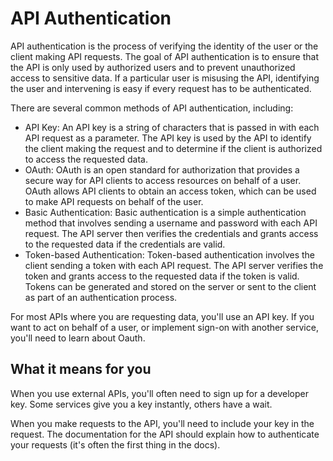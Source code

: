 # API Authentication

API authentication is the process of verifying the identity of the user or the client making API requests. The goal of API authentication is to ensure that the API is only used by authorized users and to prevent unauthorized access to sensitive data. If a particular user is misusing the API, identifying the user and intervening is easy if every request has to be authenticated.

There are several common methods of API authentication, including:

- API Key: An API key is a string of characters that is passed in with each API request as a parameter. The API key is used by the API to identify the client making the request and to determine if the client is authorized to access the requested data.
- OAuth: OAuth is an open standard for authorization that provides a secure way for API clients to access resources on behalf of a user. OAuth allows API clients to obtain an access token, which can be used to make API requests on behalf of the user.
- Basic Authentication: Basic authentication is a simple authentication method that involves sending a username and password with each API request. The API server then verifies the credentials and grants access to the requested data if the credentials are valid.
- Token-based Authentication: Token-based authentication involves the client sending a token with each API request. The API server verifies the token and grants access to the requested data if the token is valid. Tokens can be generated and stored on the server or sent to the client as part of an authentication process.

For most APIs where you are requesting data, you'll use an API key. If you want to act on behalf of a user, or implement sign-on with another service, you'll need to learn about Oauth.

## What it means for you

When you use external APIs, you'll often need to sign up for a developer key. Some services give you a key instantly, others have a wait.

When you make requests to the API, you'll need to include your key in the request. The documentation for the API should explain how to authenticate your requests (it's often the first thing in the docs).
